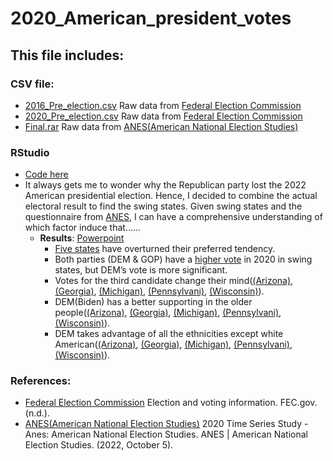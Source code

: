 # 2020_American_president_votes

## This file includes:



### CSV file:
- [2016_Pre_election.csv](https://github.com/ollill0823/005.UCLA_extension_R-Exploratory-Data-Analysis-and-Visualization/blob/main/009.2020_American_president_votes/2016_Pre_election.csv) Raw data from [Federal Election Commission](https://www.fec.gov/introduction-campaign-finance/election-and-voting-information/)
- [2020_Pre_election.csv](https://github.com/ollill0823/005.UCLA_extension_R-Exploratory-Data-Analysis-and-Visualization/blob/main/009.2020_American_president_votes/2020_Pre_election.csv) Raw data from [Federal Election Commission](https://www.fec.gov/introduction-campaign-finance/election-and-voting-information/)
- [Final.rar](https://github.com/ollill0823/005.UCLA_extension_R-Exploratory-Data-Analysis-and-Visualization/blob/main/009.2020_American_president_votes/Final.rar) Raw data from [ANES(American National Election Studies)](https://electionstudies.org/data-center/2020-time-series-study/)




### RStudio
- [Code here](https://github.com/ollill0823/005.UCLA_extension_R-Exploratory-Data-Analysis-and-Visualization/blob/main/009.2020_American_president_votes/Individual%20project_Chen%20Wang.R)
- It always gets me to wonder why the Republican party lost the 2022 American presidential election. Hence, I decided to combine the actual electoral result to find the swing states. Given swing states and the questionnaire from [ANES](https://electionstudies.org/data-center/2020-time-series-study/), I can have a comprehensive understanding of which factor induce that......
   - **Results**: [Powerpoint](https://github.com/ollill0823/005.UCLA_extension_R-Exploratory-Data-Analysis-and-Visualization/blob/main/009.2020_American_president_votes/Individual%20project_Chen%20Wang-no%20video-2.pptx)
      - [Five states](https://github.com/ollill0823/005.UCLA_extension_R-Exploratory-Data-Analysis-and-Visualization/blob/main/009.2020_American_president_votes/Image/Offset_2.png) have overturned their preferred tendency. 
      - Both parties (DEM & GOP) have a [higher vote](https://github.com/ollill0823/005.UCLA_extension_R-Exploratory-Data-Analysis-and-Visualization/blob/main/009.2020_American_president_votes/Image/swing%20state.png) in 2020 in swing states, but DEM’s vote is more significant.
      - Votes for the third candidate change their mind([(Arizona)](https://github.com/ollill0823/005.UCLA_extension_R-Exploratory-Data-Analysis-and-Visualization/blob/main/009.2020_American_president_votes/Image/Arizona.png), [(Georgia)](https://github.com/ollill0823/005.UCLA_extension_R-Exploratory-Data-Analysis-and-Visualization/blob/main/009.2020_American_president_votes/Image/Georgia.png), [(Michigan)](https://github.com/ollill0823/005.UCLA_extension_R-Exploratory-Data-Analysis-and-Visualization/blob/main/009.2020_American_president_votes/Image/Michigan.png), [(Pennsylvani)](https://github.com/ollill0823/005.UCLA_extension_R-Exploratory-Data-Analysis-and-Visualization/blob/main/009.2020_American_president_votes/Image/Pennsylvania.png), [(Wisconsin)](https://github.com/ollill0823/005.UCLA_extension_R-Exploratory-Data-Analysis-and-Visualization/blob/main/009.2020_American_president_votes/Image/Wisconsin.png)).
      - DEM(Biden) has a better supporting in the older people([(Arizona)](https://github.com/ollill0823/005.UCLA_extension_R-Exploratory-Data-Analysis-and-Visualization/blob/main/009.2020_American_president_votes/Image/Arizona_2.png), [(Georgia)](https://github.com/ollill0823/005.UCLA_extension_R-Exploratory-Data-Analysis-and-Visualization/blob/main/009.2020_American_president_votes/Image/Georgia_2.png), [(Michigan)](https://github.com/ollill0823/005.UCLA_extension_R-Exploratory-Data-Analysis-and-Visualization/blob/main/009.2020_American_president_votes/Image/Michigan_2.png), [(Pennsylvani)](https://github.com/ollill0823/005.UCLA_extension_R-Exploratory-Data-Analysis-and-Visualization/blob/main/009.2020_American_president_votes/Image/Pennsylvania_2.png), [(Wisconsin)](https://github.com/ollill0823/005.UCLA_extension_R-Exploratory-Data-Analysis-and-Visualization/blob/main/009.2020_American_president_votes/Image/Wisconsin_2.png)).
      - DEM takes advantage of all the ethnicities except white American([(Arizona)](https://github.com/ollill0823/005.UCLA_extension_R-Exploratory-Data-Analysis-and-Visualization/blob/main/009.2020_American_president_votes/Image/Arizona_3.png), [(Georgia)](https://github.com/ollill0823/005.UCLA_extension_R-Exploratory-Data-Analysis-and-Visualization/blob/main/009.2020_American_president_votes/Image/Georgia_3.png), [(Michigan)](https://github.com/ollill0823/005.UCLA_extension_R-Exploratory-Data-Analysis-and-Visualization/blob/main/009.2020_American_president_votes/Image/Michigan_3.png), [(Pennsylvani)](https://github.com/ollill0823/005.UCLA_extension_R-Exploratory-Data-Analysis-and-Visualization/blob/main/009.2020_American_president_votes/Image/Pennsylvania3.png), [(Wisconsin)](https://github.com/ollill0823/005.UCLA_extension_R-Exploratory-Data-Analysis-and-Visualization/blob/main/009.2020_American_president_votes/Image/Wisconsin_3.png)).



### References:
- [Federal Election Commission](https://www.fec.gov/introduction-campaign-finance/election-and-voting-information/) Election and voting information. FEC.gov. (n.d.). 
- [ANES(American National Election Studies)](https://electionstudies.org/data-center/2020-time-series-study/) 2020 Time Series Study - Anes: American National Election Studies. ANES | American National Election Studies. (2022, October 5). 



